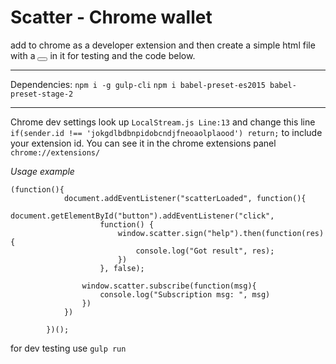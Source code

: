 # Scatter - Chrome wallet

add to chrome as a developer extension and then create a simple html file with a <button id="button"></button> in it for testing and the code below.


-------


Dependencies:
`npm i -g gulp-cli`
`npm i babel-preset-es2015 babel-preset-stage-2`


------


Chrome dev settings
look up `LocalStream.js Line:13` and change this line
```if(sender.id !== 'jokgdlbdbnpidobcndjfneoaolplaood') return;```
to include your extension id. You can see it in the chrome extensions panel `chrome://extensions/`


*Usage example*
```
(function(){
            document.addEventListener("scatterLoaded", function(){
                document.getElementById("button").addEventListener("click",
                    function() {
                        window.scatter.sign("help").then(function(res){
                            console.log("Got result", res);
                        })
                    }, false);

                window.scatter.subscribe(function(msg){
                    console.log("Subscription msg: ", msg)
                })
            })

        })();
```


for dev testing use `gulp run`

